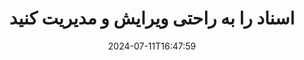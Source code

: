 ---
############################# Static ############################
layout: "family"
date: 2024-07-11T16:47:59
draft: false

product: "Editor"
product_tag: "editor"

############################# Head ############################
head_title: "راه حل ویرایش اسناد | در Premise API و برنامه رایگان"
head_description: "MS Office، OpenDocument، تصاویر PDF و سایر فرمت‌های فایل را با استفاده از On Premise Solution ویرایش کنید یا از برنامه ویرایشگر سند آنلاین استفاده کنید."

############################# Header ############################
title: "اسناد را به راحتی ویرایش و مدیریت کنید"
description: |
  ویرایشگر سند برای دستکاری مایکروسافت آفیس، اپن آفیس، PDF، HTML و سایر فرمت های فایل سند.

  اسناد جدید را از ابتدا ایجاد کنید.

  به راحتی فیلدهای فرم را در اسناد مدیریت کنید.
  
############################# Platforms ############################
supported_platforms:
  enable: true  
  head_title: "پلتفرم خود را انتخاب کنید"
  title: "استقلال سکو"
  description: "کتابخانه GroupDocs.Editor از سیستم عامل ها و چارچوب های زیر پشتیبانی می کند:"
  details_link_title: "بیشتر بدانید"
  items:
    # supported_platforms loop
    - title: ".NET"
      description: "GroupDocs.Editor برای دات نت"
      color: "blue"
      tag: "net"
      link: "/editor/net/"
      features_link: "https://docs.groupdocs.com/editor/net/system-requirements/"
      features:
        # features loop
        - content: ".NET Framework 4.6.2 یا بالاتر  <br>  NET Core 2.0 یا بالاتر  <br>  NET 6.0 یا بالاتر <br>  Mono Framework 2.6.7 یا بالاتر"
          rows: "4"
        # features loop
        - content: "ویندوز، لینوکس، سیستم عامل مک"
          rows: "1"
        # features loop
        - content: "Microsoft Visual Studio  <br>  Xamarin (Android, iOS, Mac)  <br>  MonoDevelop"
          rows: "3"
         # features loop
        - content: "بیش از 60 فرمت فایل"
          rows: "1"
    
    # supported_platforms loop
    - title: "Java"
      description: "GroupDocs.Editor برای جاوا"
      color: "red"
      tag: "java"
      link: "/editor/java/"
      features_link: "https://docs.groupdocs.com/editor/java/system-requirements/"
      features:
        # features loop
        - content: "J2SE 8.0 یا بالاتر"
          rows: "4"
        # features loop
        - content:  "ویندوز، لینوکس، سیستم عامل مک"
          rows: "1"
        # features loop
        - content:  "IntelliJ IDEA  <br>  Eclipse  <br>  NetBeans"
          rows: "3"
         # features loop
        - content:  "بیش از 50 فرمت فایل"
          rows: "1"
    
    # supported_platforms loop
    - title: "Node.js"
      description: "GroupDocs.Editor برای Node.js"
      color: "green"
      tag: "nodejs-java"
      link: "/editor/nodejs-java/"
      features_link: "https://docs.groupdocs.com/editor/nodejs-java/system-requirements/"
      features:
        # features loop
        - content: "Node.js 16+ و J2SE 8.0 (1.8)+"
          rows: "4"
        # features loop
        - content: Windows, Linux, Mac OS
          rows: "1"
        # features loop
        - content:  "Atom <br> Visual Studio Code <br> هر ویرایشگر متن دیگری"
          rows: "3"
         # features loop
        - content:  "بیش از 50 فرمت فایل"
          rows: "1"
 
############################# Features ############################

features:
  enable: true
  title: "GroupDocs.Editor در یک نگاه"
  description: "API برای ویرایش، ترجمه و ذخیره فرمت های مختلف سند به صورت یکپارچه."

  items:
    # feature loop
    - icon: "merge"
      title: "چندین فرمت فایل را ویرایش کنید"
      content: "چندین فرمت PDF، Office و بسیاری دیگر از فرمت های پشتیبانی شده را به صورت یکپارچه ویرایش کنید."

    # feature loop
    - icon: "split"
      title: "به HTML/CSS ترجمه کنید"
      content: "ترجمه اسناد به نشانه گذاری HTML/CSS سازگار با ویرایشگرهای WYSIWYG."

    # feature loop
    - icon: "structure"
      title: "اسناد ویرایش شده را ذخیره کنید"
      content: "HTML/CSS ویرایش شده را در قالب سند منبع یا صادرات به PDF ذخیره کنید."
    
    # feature loop
    - icon: "preview"
      title: "استخراج اطلاعات اسناد"
      content: "اطلاعاتی مانند تعداد صفحات، اندازه و وضعیت رمزگذاری را استخراج کنید."

############################# Code samples ############################
code_samples:
  enable: true
  title: "ویترین کد عملی"
  description: "برخی از موارد از عملیات معمولی GroupDocs.Editor استفاده می کنند."
  items:
    # code sample loop
    - title: "ویرایش یک سند"
      content: |
        GroupDocs.Editor به شما امکان می دهد فرمت های مختلف سند را ویرایش کرده و تغییرات را ذخیره کنید. می توانید کل اسناد یا بخش های خاصی از اسناد خود را ویرایش کنید. 
      samples:
        - language: "C#"
          color: "blue"
          content: |
            ```csharp {style=abap}   
             // Load document
            Editor editor = new Editor("sample.docx");
            
            // Edit document
            EditableDocument editableDocument = editor.Edit();
            
            // Save edited document
            editor.Save(editableDocument, "edited_sample.docx");
            ```
        - language: "Java"
          color: "red"
          content: |
            ```java {style=abap}   
            // Load document
            Editor editor = new Editor("sample.docx");
            
            // Edit document
            EditableDocument editableDocument = editor.edit();
            
            // Save edited document
            editor.save(editableDocument, "edited_sample.docx");
            ```
        - language: "TypeScript"
          color: "green"
          content: |
            ```javascript {style=abap}   
            // Load document
            const editor = new Editor("sample.docx");
            
            // Edit document
            const editableDocument = editor.edit();
            
            // Save edited document
            editor.save(editableDocument, "edited_sample.docx");
            ```

############################# Formats ############################
formats:
  enable: true
  title:  "بیش از 60 فرمت فایل پشتیبانی می شود"
  description: "GroupDocs.Editor از عملیات با طیف وسیعی از [قالب‌های سند] پشتیبانی می‌کند (https://docs.groupdocs.com/editor/net/supported-document-formats/)." 

############################# Metrics ############################

metrics:
  enable: true
  title: "معیارهای عمیق و بینش های آماری"
  description: "در تجزیه و تحلیل دقیق ارقام کلیدی ما غوطه ور شوید و معیارهای جامع و بینش آماری را در مورد دستاوردها، تأثیر و رشد ما ارائه دهید."

  items:
    # metrics loop
    - number: "60+"
      title: "فرمت های پشتیبانی شده"
      content: "هر کتابخانه از ویرایش بیش از 60 مورد از محبوب ترین فرمت های فایل و سند پشتیبانی می کند."

    # metrics loop
    - number: "274k"
      title: "دانلودهای NuGet"
      content: "GroupDocs.Editor برای دات نت دارای بیش از 274 هزار بارگیری از مدیر بسته NuGet است."

    # metrics loop
    - number: "5.5k"
      title: "Maven دانلود می کند"
      content: "GroupDocs.Editor برای جاوا بیش از 5.5 هزار بارگیری از مخزن Maven ما دارد."
    
    # metrics loop
    - number: "140+"
      title: "مشتریان خوشحال"
      content: "کتابخانه های ما هم توسط توسعه دهندگان کوچک فردی و هم توسط شرکت های پیشرو در سراسر جهان استفاده می شود."


############################# Customers ############################
# logo size X1 => 170:70  X2 => 340 : 140

customers:
  enable: true
  title: "مشتریان خوشحال ما"
  description: "کتابخانه های GroupDocs توسط برندهای مشهور و برجسته جهانی در سراسر جهان به کار گرفته می شوند."

  items:
    # customers loop
    - title: "BenQ Corporation"
      logo: "benq"
    # customers loop
    - title: "Nasdaq Stock Market"
      logo: "nasdaq"
    # customers loop
    - title: "AT&T Inc."
      logo: "att"
    # customers loop
    - title: "AstraZeneca"
      logo: "astrazeneca"
    # customers loop
    - title: "Central Bank of Argentina"
      logo: "argentinacentralbank"
    # customers loop
    - title: "Roche Holding AG"
      logo: "roche"
    # customers loop
    - title: "Capita"
      logo: "capita"
    # customers loop
    - title: "Axa S.A."
      logo: "axa"
    # customers loop
    - title: "Instructure Inc."
      logo: "instructure"
     # customers loop
    - title: "Wipro"
      logo: "wipro"

############################# Actions ############################

actions:
  enable: true
  title: "برای شروع آماده اید؟"
  description: "ویژگی های GroupDocs.Editor را به صورت رایگان در پلتفرم خود امتحان کنید."
  items:
    #  loop
    - title: ".NET"
      link: "/editor/net/"
      color: "blue"
        #  loop
    - title: "Java"
      link: "/editor/java/"
      color: "red"
        #  loop
    - title: "Node.js"
      link: "/editor/nodejs-java/"
      color: "green"

############################# Faq ############################

faq:
  enable: true
  title:  "سوالات متداول"
  description:  "پاسخ به سوالات متداول."
  items:
    #  loop
    - question: "آیا کتابخانه GroupDocs.Editor به نرم افزار شخص ثالث دیگری برای دستکاری اسناد نیاز دارد؟"
      answer: |
        GroupDocs.Editor نیازی به نصب نرم افزار خارجی مانند Adobe Acrobat، Microsoft Office یا هر نرم افزار دیگری ندارد.
     #  loop
    - question:  "آیا می توانم کتابخانه GroupDocs.Editor را قبل از خرید آن امتحان کنم؟"
      answer: |
        بله، می‌توانید GroupDocs.Editor را بدون خرید مجوز امتحان کنید. پس از نصب بدون مجوز، کتابخانه در حالت آزمایشی کار می کند. در این حالت، نشان های آزمایشی به سند حاصل اضافه می شود و به 3 صفحه اول بریده می شود. اگر می‌خواهید GroupDocs.Editor را بدون محدودیت‌های نسخه آزمایشی آزمایش کنید، می‌توانید مجوز موقت 30 روزه را نیز درخواست کنید. برای جزئیات بیشتر، [Get a Temporary License] (https://purchase.groupdocs.com/temporary-license/) را ببینید.
    #  loop 
    - question:  "چه مجوزهایی دارید؟"
      answer: |
        ما چندین نوع مجوز را متناسب با نیازهای توسعه دهندگان یا شرکت های خاص ارائه می دهیم. انواع مجوزها به تعداد توسعه‌دهندگان، تعداد مکان‌های سایت توسعه‌دهنده، و اینکه آیا نیاز دارید SDK/API ما را به مشتریان نهایی خود تحویل دهید، بستگی دارد. همچنین، می‌توانید مجوزهای Metered را بر اساس استفاده ماهانه از محصول انتخاب کنید. در [License Types] (https://purchase.groupdocs.com/policies/license-types/) بیشتر بیاموزید.                      
     
############################# Cloud ############################

cloud_links:
  enable: true
  title: "APIهای کم کد GroupDocs.Editor"
  description: "با REST API مبتنی بر ابر ما، ویرایش اسناد را در هر نوع برنامه ای تسریع کنید."

  items:
    #  loop
    - icon: "groupdocs_editor-for-curl"
      title: "GroupDocs.Editor Cloud برای cURL"
      link: "https://products.groupdocs.cloud/editor/curl"
      content: "دستورات ساده cURL برای ویرایشگر سند RESTful Cloud API برای ویرایش و ترجمه اسناد."

    #  loop
    - icon: "groupdocs_editor-for-net"
      title: "GroupDocs.Editor Cloud برای دات نت"
      link: "https://products.groupdocs.cloud/editor/net"
      content: "Cloud SDK برای Microsoft.NET برای پیاده سازی ویژگی های ویرایش سریع اسناد در برنامه های مبتنی بر NET."

    #  loop
    - icon: "groupdocs_editor-for-java"
      title: "GroupDocs.Editor Cloud برای جاوا"
      link: "https://products.groupdocs.cloud/editor/java"
      content: "با استفاده از Cloud API ما اسناد را در برنامه های جاوا خود ویرایش و ترجمه کنید."
    
############################# Apps ############################

app_links:
  enable: true
  title: "برنامه های GroupDocs.Editor NoCode"
  description: "برنامه آنلاین که به شما امکان می دهد بیش از 170 فرمت فایل محبوب را در مرورگر ویرایش کنید."

  items:
    #  loop
    - icon: "groupdocs_editor-app"
      title: "GroupDocs.editor Total"
      link: "https://products.groupdocs.app/editor/total"
      content: "برنامه آنلاین رایگان ما را برای ویرایش بیش از 30 نوع فایل بدون ترک مرورگر وب مورد علاقه خود امتحان کنید."

    #  loop
    - icon: "groupdocs_words-app"
      title:  "GroupDocs.editor DOCX"
      link: "https://products.groupdocs.app/editor/docx"
      content: "فایل‌های DOCX را به صورت آنلاین ویرایش کنید."

    #  loop
    - icon: "groupdocs_pdf-app"
      title:  "GroupDocs.editor PDF"
      link: "https://products.groupdocs.app/editor/pdf"
      content: "فایل های PDF را مستقیماً از مرورگر وب ویرایش کنید."
    
---